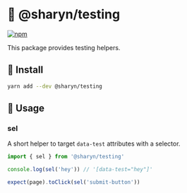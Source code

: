 # 🌹 @sharyn/testing

[![npm](https://img.shields.io/npm/v/@sharyn/testing.svg)](https://www.npmjs.com/package/@sharyn/testing)

This package provides testing helpers.

## 🌹 Install

```bash
yarn add --dev @sharyn/testing
```

## 🌹 Usage

### sel

A short helper to target `data-test` attributes with a selector.

```js
import { sel } from '@sharyn/testing'

console.log(sel('hey')) // '[data-test="hey"]'

expect(page).toClick(sel('submit-button'))
```
